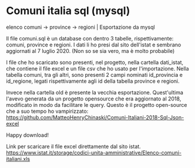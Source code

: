# Comuni italia sql (mysql)
elenco comuni -> province -> regioni | Esportazione da mysql

Il file comuni.sql è un database con dentro 3 tabelle, rispettivamente: comuni, province e regioni.
I dati li ho presi dal sito dell'istat e sembrano aggiornati al 7 luglio 2020. (Non so se sia vero, ma è molto probabile)

I file che ho scaricato sono presenti, nel progetto, nella cartella dati_istat, che contiene il file excel e un file csv che ho usato per l'importazione.
Nella tabella comuni, tra gli altri, sono presenti 2 campi nominati id_provincia e id_regione, legati rispettivamente agli id della tabella province e regioni.

Invece nella cartella old è presente la vecchia esportazione.
Quest'ultima l'avevo generata da un progetto opensource che era aggiornato al 2018, modificato in modo da facilitare le query.
Questo è il progetto open-source che a suo tempo ho vampirizzato: https://github.com/MatteoHenryChinaski/Comuni-Italiani-2018-Sql-Json-excel


Happy download!

Link per scaricare il file excel direttamente dal sito istat.
https://www.istat.it/storage/codici-unita-amministrative/Elenco-comuni-italiani.xls

